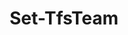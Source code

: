 ﻿---
title: Set-TfsTeam
breadcrumbs: [ "Team" ]
parent: "Team"
description: "Changes the details of a team."
remarks: 
parameterSets: 
  "_All_": [ AreaPaths, BacklogIteration, BacklogVisibilities, BugsBehavior, Collection, Default, DefaultAreaPath, DefaultIterationMacro, Description, IterationPaths, Passthru, Project, Team, WorkingDays ] 
  "__AllParameterSets":  
    Team: 
      type: "object"  
      position: "0"  
    AreaPaths: 
      type: "IEnumerable`1"  
    BacklogIteration: 
      type: "string"  
    BacklogVisibilities: 
      type: "Hashtable"  
    BugsBehavior: 
      type: "string"  
    Collection: 
      type: "object"  
    Default: 
      type: "SwitchParameter"  
    DefaultAreaPath: 
      type: "string"  
    DefaultIterationMacro: 
      type: "string"  
    Description: 
      type: "string"  
    IterationPaths: 
      type: "object"  
    Passthru: 
      type: "SwitchParameter"  
    Project: 
      type: "object"  
    WorkingDays: 
      type: "IEnumerable`1" 
parameters: 
  - name: "Team" 
    description: "Specifies the name of the Team, its ID (a GUID), or a Microsoft.TeamFoundation.Core.WebApi.WebApiTeam object to connect to. When omitted, it defaults to the connection set by Connect-TfsTeam (if any). For more details, see the Get-TfsTeam cmdlet." 
    globbing: false 
    pipelineInput: "true (ByValue, ByPropertyName)" 
    position: 0 
    type: "object" 
    aliases: [ Name ] 
  - name: "Name" 
    description: "Specifies the name of the Team, its ID (a GUID), or a Microsoft.TeamFoundation.Core.WebApi.WebApiTeam object to connect to. When omitted, it defaults to the connection set by Connect-TfsTeam (if any). For more details, see the Get-TfsTeam cmdlet.This is an alias of the Team parameter." 
    globbing: false 
    pipelineInput: "true (ByValue, ByPropertyName)" 
    position: 0 
    type: "object" 
    aliases: [ Name ] 
  - name: "Description" 
    description: "Specifies a new description" 
    globbing: false 
    type: "string" 
  - name: "DefaultAreaPath" 
    description: "Specifies the team's default area path (or \"team field\"). The default area path is assigned automatically to all work items created in a team's backlog and/or board." 
    globbing: false 
    type: "string" 
    aliases: [ TeamFieldValue ] 
  - name: "TeamFieldValue" 
    description: "Specifies the team's default area path (or \"team field\"). The default area path is assigned automatically to all work items created in a team's backlog and/or board.This is an alias of the DefaultAreaPath parameter." 
    globbing: false 
    type: "string" 
    aliases: [ TeamFieldValue ] 
  - name: "AreaPaths" 
    description: "Specifies the backlog area paths that are associated with this team. Provide a list of area paths in the form '/path1/path2/[*]'. When the path ends with an asterisk, all child area path will be included recursively. Otherwise, only the area itself (without its children) will be included." 
    globbing: false 
    type: "IEnumerable`1" 
  - name: "BacklogIteration" 
    description: "Specifies the team's backlog iteration path. When omitted, defaults to the team project's root iteration." 
    globbing: false 
    type: "string" 
    defaultValue: "\\" 
  - name: "IterationPaths" 
    description: "Specifies the backlog iteration paths that are associated with this team. Provide a list of iteration paths in the form '/path1/path2'." 
    globbing: false 
    type: "object" 
  - name: "DefaultIterationMacro" 
    description: "Specifies the default iteration macro. When omitted, defaults to \"@CurrentIteration\"." 
    globbing: false 
    type: "string" 
    defaultValue: "@CurrentIteration" 
  - name: "BugsBehavior" 
    description: "Specifies how bugs should behave when added to a board." 
    globbing: false 
    type: "string" 
  - name: "BacklogVisibilities" 
    description: "Specifies which backlog levels (e.g. Epics, Features, Stories) should be visible." 
    globbing: false 
    type: "Hashtable" 
  - name: "Default" 
    description: "Sets the supplied team as the default team project team." 
    globbing: false 
    type: "SwitchParameter" 
    defaultValue: "False" 
  - name: "Project" 
    description: "Specifies the name of the Team Project, its ID (a GUID), or a Microsoft.TeamFoundation.Core.WebApi.TeamProject object to connect to. When omitted, it defaults to the connection set by Connect-TfsTeamProject (if any). For more details, see the Get-TfsTeamProject cmdlet." 
    globbing: false 
    type: "object" 
  - name: "Collection" 
    description: "Specifies the URL to the Team Project Collection or Azure DevOps Organization to connect to, a TfsTeamProjectCollection object (Windows PowerShell only), or a VssConnection object. You can also connect to an Azure DevOps Services organizations by simply providing its name instead of the full URL. For more details, see the Get-TfsTeamProjectCollection cmdlet. When omitted, it defaults to the connection set by Connect-TfsTeamProjectCollection (if any)." 
    globbing: false 
    type: "object" 
  - name: "Passthru" 
    description: "Returns the results of the command. By default, this cmdlet does not generate any output." 
    globbing: false 
    type: "SwitchParameter" 
    defaultValue: "False" 
  - name: "WorkingDays" 
    description: "Specifies the team's Working Days. When omitted, defaults to Monday thru Friday" 
    globbing: false 
    type: "IEnumerable`1" 
    defaultValue: "monday, tuesday, wednesday, thursday, friday"
inputs: 
  - type: "System.Object" 
    description: "Specifies the name of the Team, its ID (a GUID), or a Microsoft.TeamFoundation.Core.WebApi.WebApiTeam object to connect to. When omitted, it defaults to the connection set by Connect-TfsTeam (if any). For more details, see the Get-TfsTeam cmdlet."
outputs: 
  - type: "Microsoft.TeamFoundation.Core.WebApi.WebApiTeam" 
    description: 
notes: 
relatedLinks: 
  - text: "Online Version:" 
    uri: "https://tfscmdlets.dev/Cmdlets/Team/Set-TfsTeam"
aliases: 
examples: 
---
